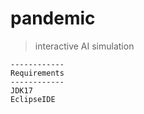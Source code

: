 # pandemic
> interactive AI simulation

````
------------
Requirements
------------
JDK17
EclipseIDE
````
